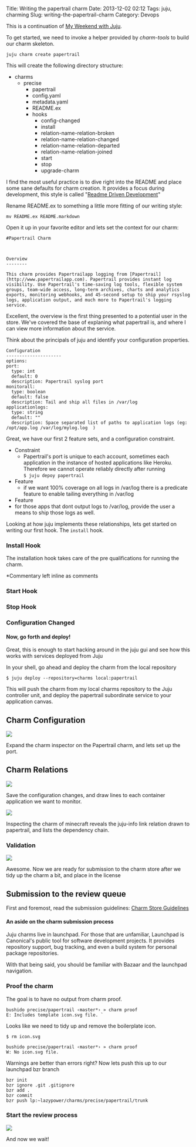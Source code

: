 Title: Writing the papertrail charm
Date: 2013-12-02 02:12
Tags: juju, charming
Slug: writing-the-papertrail-charm
Category: Devops

This is a continuation of [My Weekend with Juju](/my-weekend-with-juju).



To get started, we need to invoke a helper provided by *charm-tools* to build our charm skeleton.

	juju charm create papertrail

This will create the following directory structure:

- charms
  - precise
     - papertrail
     - config.yaml
     - metadata.yaml
     - README.ex
     - hooks
         - config-changed
         - install
         - relation-name-relation-broken
         - relation-name-relation-changed
         - relation-name-relation-departed
         - relation-name-relation-joined
         - start
         - stop
         - upgrade-charm

I find the most useful practice is to dive right into the README and place some sane defaults for charm creation. It provides a focus during development, this style is called "[Readme Driven Development](http://tom.preston-werner.com/2010/08/23/readme-driven-development.html)"

Rename README.ex to something a little more fitting of our writing style:

    mv README.ex README.markdown

Open it up in your favorite editor and lets set the context for our charm:

	#Papertrail Charm



    Overview
    --------

    This charm provides Papertrailapp logging from [Papertrail](http://www.papertrailapp.com). Papertrail provides instant log visibility. Use Papertrail's time-saving log tools, flexible system groups, team-wide access, long-term archives, charts and analytics exports, monitoring webhooks, and 45-second setup to ship your rsyslog logs, application output, and much more to Papertrail's logging service.



Excellent, the overview is the first thing presented to a potential user in the store. We've covered the base of explaning what papertrail is, and where I can view more information about the service.

Think about the principals of juju and identify your configuration properties.

	Configuration
	---------------------
	options:
  	port:
      type: int
      default: 0
      description: Papertrail syslog port
  	monitorall:
      type: boolean
      default: false
      description: Tail and ship all files in /var/log
  	applicationlogs:
      type: string
      default: ""
      description: Space separated list of paths to application logs (eg: /opt/app.log /var/log/mylog.log  )


Great, we have our first 2 feature sets, and a configuration constraint.

 - Constraint
 	- Papertrail's port is unique to each account, sometimes each application in the instance of hosted applications like Heroku. Therefore we cannot operate reliably directly after running <br> `$ juju depoy papertrail `
 - Feature
	- if we want 100% coverage on all logs in /var/log there is a predicate feature to enable tailing everything in /var/log
 - Feature
  - for those apps that dont output logs to /var/log, provide the user a means to ship those logs as well.

Looking at how juju implements these relationships, lets get started on writing our first hook. The ` install ` hook.

### Install Hook

The installation hook takes care of the pre qualifications for running the charm.

*Commentary left inline as comments

<script src="https://gist.github.com/chuckbutler/7745943.js"></script>



### Start Hook

<script src="https://gist.github.com/chuckbutler/7746141.js"></script>


### Stop Hook

<script src="https://gist.github.com/chuckbutler/7746179.js"></script>

### Configuration Changed

<script src="https://gist.github.com/chuckbutler/7746188.js"></script>


#### Now, go forth and deploy!
Great, this is enough to start hacking around in the juju gui and see how this works with services deployed from Juju

In your shell, go ahead and deploy the charm from the local repository

` $ juju deploy --repository=charms local:papertrail `

This will push the charm from my local charms repository to the Juju controller unit, and deploy the papertrail subordinate service to your application canvas.



## Charm Configuration

![](/content/images/2013/Dec/Screenshot_from_2013_12_02_01_49_51_5.png)

Expand the charm inspector on the Papertrail charm, and lets set up the port.


## Charm Relations
![](/content/images/2013/Dec/Screenshot_from_2013_12_02_01_45_17_3.png)

Save the configuration changes, and draw lines to each container application we want to monitor.

![](/content/images/2013/Dec/Screenshot_from_2013_12_02_01_48_54_2.png)

Inspecting the charm of minecraft reveals the juju-info link relation drawn to papertrail, and lists the dependency chain.

### Validation

![](/content/images/2013/Dec/JuJu_Systems___Papertrail.png)



Awesome. Now we are ready for submission to the charm store after we tidy up the charm a bit, and place in the license


## Submission to the review queue

First and foremost, read the submission guidelines: [Charm Store Guidelines](https://juju.ubuntu.com/docs/authors-charm-store.html)

#### An aside on the charm submission process

Juju charms live in launchpad. For those that are unfamiliar, Launchpad is Canonical's public tool for software development projects. It provides repository support, bug tracking, and even a build system for personal package repositories.

With that being said, you should be familiar with Bazaar and the launchpad navigation.


### Proof the charm

The goal is to have no output from charm proof.

	bushido precise/papertrail ‹master*› » charm proof
	E: Includes template icon.svg file. `

Looks like we need to tidy up and remove the boilerplate icon.

`$ rm icon.svg `

    bushido precise/papertrail ‹master*› » charm proof
    W: No icon.svg file.

Warnings are better than errors right? Now lets push this up to our launchpad bzr branch

	bzr init
    bzr ignore .git .gitignore
    bzr add .
    bzr commit
    bzr push lp:~lazypower/charms/precise/papertrail/trunk


### Start the review process

![](/content/images/2013/Dec/Bug__1023665__Charm_Needed__Papertrailapp____Bugs___Juju_Charms_Collection_15.png)

And now we wait!
